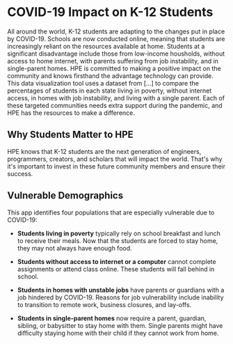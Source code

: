 
# COVID-19 Impact on K-12 Students 

All around the world, K-12 students are adapting to the changes put in place by COVID-19. Schools are now conducted online, meaning that 
students are increasingly reliant on the resources available at home. Students at a significant disadvantage include those from low-income 
housholds, without access to home internet, with parents suffering from job instability, and in single-parent homes. 
HPE is committed to making a positive impact on the community and knows firsthand the advantage technology can provide.
This data visualization tool uses a dataset from [...] to compare the percentages of students in each state living in poverty, without internet access, in homes
with job instability, and living with a single parent. Each of these targeted communities needs extra support during the pandemic, and HPE
has the resources to make a difference.

## Why Students Matter to HPE 

HPE knows that K-12 students are the next generation of engineers, programmers, creators, and scholars that will impact the world. 
That's why it's important to invest in these future community members and ensure their success. 

## Vulnerable Demographics 

This app identifies four populations that are especially vulnerable due to COVID-19: 

- __Students living in poverty__ typically rely on school breakfast and lunch to receive their meals. Now that the students are forced
	to stay home, they may not always have enough food. 
	
- **Students without access to internet or a computer** cannot complete assignments or attend class online. These students will fall 
	behind in school. 
- **Students in homes with unstable jobs** have parents or guardians with a job hindered by COVID-19. Reasons for job vulnerability
	include inability to transition to remote work, business closures, and lay-offs. 
- **Students in single-parent homes** now require a parent, guardian, sibling, or babysitter to stay home with them. Single parents
	might have difficulty staying home with their child if they cannot work from home. 


